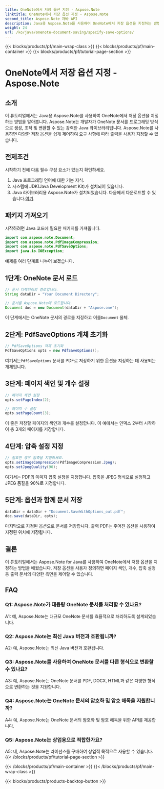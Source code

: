 ```yaml
---
title: OneNote에서 저장 옵션 지정 - Aspose.Note
linktitle: OneNote에서 저장 옵션 지정 - Aspose.Note
second_title: Aspose.Note 자바 API
description: Java용 Aspose.Note를 사용하여 OneNote에서 저장 옵션을 지정하는 방법을 알아보세요. 페이지 색인, 개수, 압축 설정을 손쉽게 사용자 정의하세요.
weight: 24
url: /ko/java/onenote-document-saving/specify-save-options/
---
```


{{< blocks/products/pf/main-wrap-class >}}
{{< blocks/products/pf/main-container >}}
{{< blocks/products/pf/tutorial-page-section >}}

# OneNote에서 저장 옵션 지정 - Aspose.Note

## 소개

이 튜토리얼에서는 Java용 Aspose.Note를 사용하여 OneNote에서 저장 옵션을 지정하는 방법을 알아봅니다. Aspose.Note는 개발자가 OneNote 문서를 프로그래밍 방식으로 생성, 조작 및 변환할 수 있는 강력한 Java 라이브러리입니다. Aspose.Note를 사용하면 다양한 저장 옵션을 쉽게 제어하여 요구 사항에 따라 출력을 사용자 지정할 수 있습니다.

## 전제조건

시작하기 전에 다음 필수 구성 요소가 있는지 확인하세요.

1. Java 프로그래밍 언어에 대한 기본 지식.
2. 시스템에 JDK(Java Development Kit)가 설치되어 있습니다.
3.  Java 라이브러리용 Aspose.Note가 설치되었습니다. 다음에서 다운로드할 수 있습니다.[여기](https://releases.aspose.com/note/java/).

## 패키지 가져오기

시작하려면 Java 코드에 필요한 패키지를 가져옵니다.

```java
import com.aspose.note.Document;
import com.aspose.note.PdfImageCompression;
import com.aspose.note.PdfSaveOptions;
import java.io.IOException;
```

예제를 여러 단계로 나누어 보겠습니다.

## 1단계: OneNote 문서 로드

```java
// 문서 디렉터리의 경로입니다.
String dataDir = "Your Document Directory";

// 문서를 Aspose.Note에 로드합니다.
Document doc = new Document(dataDir + "Aspose.one");
```

 이 단계에서는 OneNote 문서의 경로를 지정하고 이를`Document` 물체.

## 2단계: PdfSaveOptions 개체 초기화

```java
// PdfSaveOptions 객체 초기화
PdfSaveOptions opts = new PdfSaveOptions();
```

 여기서는`PdfSaveOptions` 문서를 PDF로 저장하기 위한 옵션을 지정하는 데 사용되는 개체입니다.

## 3단계: 페이지 색인 및 개수 설정

```java
// 페이지 색인 설정
opts.setPageIndex(2);

// 페이지 수 설정
opts.setPageCount(3);
```

이 줄은 저장할 페이지의 색인과 개수를 설정합니다. 이 예에서는 인덱스 2부터 시작하여 총 3개의 페이지를 저장합니다.

## 4단계: 압축 설정 지정

```java
// 필요한 경우 압축을 지정하세요.
opts.setImageCompression(PdfImageCompression.Jpeg);
opts.setJpegQuality(90);
```

여기서는 PDF의 이미지 압축 설정을 지정합니다. 압축을 JPEG 형식으로 설정하고 JPEG 품질을 90%로 지정합니다.

## 5단계: 옵션과 함께 문서 저장

```java
dataDir = dataDir + "Document.SaveWithOptions_out.pdf";
doc.save(dataDir, opts);
```

마지막으로 지정된 옵션으로 문서를 저장합니다. 출력 PDF는 주어진 옵션을 사용하여 지정된 위치에 저장됩니다.

## 결론

이 튜토리얼에서는 Aspose.Note for Java를 사용하여 OneNote에서 저장 옵션을 지정하는 방법을 배웠습니다. 저장 옵션을 사용자 정의하면 페이지 색인, 개수, 압축 설정 등 출력 문서의 다양한 측면을 제어할 수 있습니다.

## FAQ

### Q1: Aspose.Note가 대용량 OneNote 문서를 처리할 수 있나요?

A1: 예, Aspose.Note는 대규모 OneNote 문서를 효율적으로 처리하도록 설계되었습니다.

### Q2: Aspose.Note는 최신 Java 버전과 호환됩니까?

A2: 예, Aspose.Note는 최신 Java 버전과 호환됩니다.

### Q3: Aspose.Note를 사용하여 OneNote 문서를 다른 형식으로 변환할 수 있나요?

A3: 예, Aspose.Note는 OneNote 문서를 PDF, DOCX, HTML과 같은 다양한 형식으로 변환하는 것을 지원합니다.

### Q4: Aspose.Note는 OneNote 문서의 암호화 및 암호 해독을 지원합니까?

A4: 예, Aspose.Note는 OneNote 문서의 암호화 및 암호 해독을 위한 API를 제공합니다.

### Q5: Aspose.Note는 상업용으로 적합한가요?

A5: 네, Aspose.Note는 라이선스를 구매하여 상업적 목적으로 사용할 수 있습니다.
{{< /blocks/products/pf/tutorial-page-section >}}

{{< /blocks/products/pf/main-container >}}
{{< /blocks/products/pf/main-wrap-class >}}

{{< blocks/products/products-backtop-button >}}
